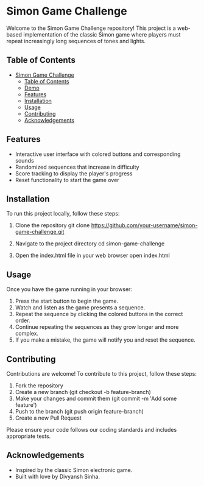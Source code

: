 # Simon Game Challenge

Welcome to the Simon Game Challenge repository! This project is a web-based implementation of the classic Simon game where players must repeat increasingly long sequences of tones and lights.

## Table of Contents

- [Simon Game Challenge](#simon-game-challenge)
  - [Table of Contents](#table-of-contents)
  - [Demo](#demo)
  - [Features](#features)
  - [Installation](#installation)
  - [Usage](#usage)
  - [Contributing](#contributing)
  - [Acknowledgements](#acknowledgements)


## Features

- Interactive user interface with colored buttons and corresponding sounds
- Randomized sequences that increase in difficulty
- Score tracking to display the player's progress
- Reset functionality to start the game over

## Installation

To run this project locally, follow these steps:

1. Clone the repository
        git clone https://github.com/your-username/simon-game-challenge.git
    
2. Navigate to the project directory
        cd simon-game-challenge
    
3. Open the index.html file in your web browser
        open index.html
    

## Usage

Once you have the game running in your browser:

1. Press the start button to begin the game.
2. Watch and listen as the game presents a sequence.
3. Repeat the sequence by clicking the colored buttons in the correct order.
4. Continue repeating the sequences as they grow longer and more complex.
5. If you make a mistake, the game will notify you and reset the sequence.

## Contributing

Contributions are welcome! To contribute to this project, follow these steps:

1. Fork the repository
2. Create a new branch (git checkout -b feature-branch)
3. Make your changes and commit them (git commit -m 'Add some feature')
4. Push to the branch (git push origin feature-branch)
5. Create a new Pull Request

Please ensure your code follows our coding standards and includes appropriate tests.

## Acknowledgements

- Inspired by the classic Simon electronic game.
- Built with love by Divyansh Sinha.
